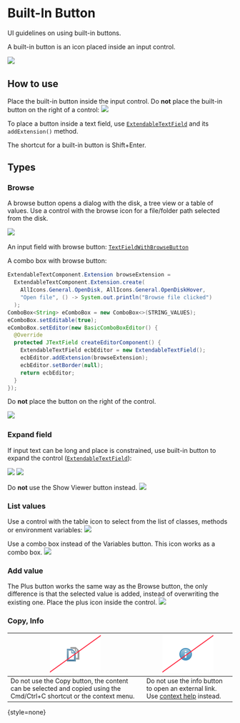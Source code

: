 <!-- Copyright 2000-2024 JetBrains s.r.o. and contributors. Use of this source code is governed by the Apache 2.0 license. -->

# Built-In Button

<link-summary>UI guidelines on using built-in buttons.</link-summary>

A built-in button is an icon placed inside an input control.

![](input_browse.png)


## How to use

Place the built-in button inside the input control. Do **not** place the built-in button on the right of a control:
![](outside.png)

To place a button inside a text field, use [`ExtendableTextField`](%gh-ic%/platform/platform-api/src/com/intellij/ui/components/fields/ExtendableTextField.java) and
its `addExtension()` method.

The shortcut for a built-in button is <shortcut>Shift+Enter</shortcut>.


## Types

### Browse
A browse button opens a dialog with the disk, a tree view or a table of values.
Use a control with the browse icon for a file/folder path selected from the disk.

![](input_browse.png)

An input field with browse button: [`TextFieldWithBrowseButton`](%gh-ic%/platform/platform-api/src/com/intellij/openapi/ui/TextFieldWithBrowseButton.java)

A combo box with browse button:

```java
ExtendableTextComponent.Extension browseExtension =
  ExtendableTextComponent.Extension.create(
    AllIcons.General.OpenDisk, AllIcons.General.OpenDiskHover,
    "Open file", () -> System.out.println("Browse file clicked")
  );
ComboBox<String> eComboBox = new ComboBox<>(STRING_VALUES);
eComboBox.setEditable(true);
eComboBox.setEditor(new BasicComboBoxEditor() {
  @Override
  protected JTextField createEditorComponent() {
    ExtendableTextField ecbEditor = new ExtendableTextField();
    ecbEditor.addExtension(browseExtension);
    ecbEditor.setBorder(null);
    return ecbEditor;
  }
});
```

Do **not** place the button on the right of the control.

![](browse_buttons.png)

### Expand field
If input text can be long and place is constrained, use built-in button to expand the control ([`ExtendableTextField`](%gh-ic%/platform/platform-api/src/com/intellij/ui/components/fields/ExtendableTextField.java)):

![](expandable_1.png)
![](expandable_2.png)

Do **not** use the Show Viewer button instead.
![](input_expand.png)


### List values
Use a control with the table icon to select from the list of classes, methods or environment variables:
![](input_table.png)

Use a combo box instead of the Variables button. This icon works as a combo box.
![](variables_combobox.png)


### Add value
The Plus button works the same way as the Browse button, the only difference is that the selected value is added, instead of overwriting the existing one. Place the plus icon inside the control.
![](plus.png)

### Copy, Info

| ![](../../../images/ui/built_in_button/copy_button.png)                                                               | ![](../../../images/ui/built_in_button/info_button.png)                                                      |
|-----------------------------------------------------------------------------------------------------------------------|--------------------------------------------------------------------------------------------------------------|
| Do not use the Copy button, the content can be selected and copied using the Cmd/Ctrl+C shortcut or the context menu. | Do not use the info button to open an external link. Use <a href="context_help.md">context help</a> instead. |
{style=none}
